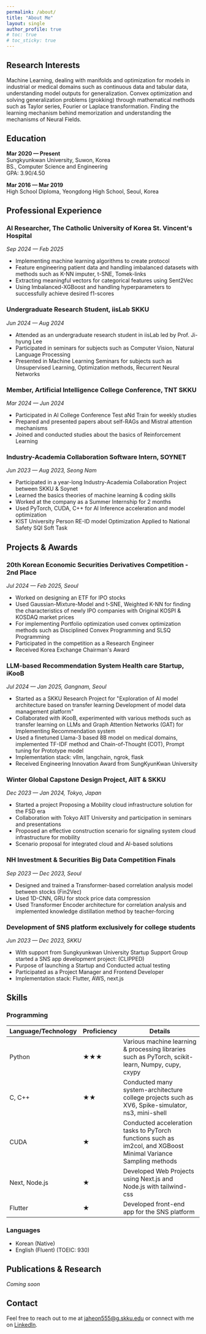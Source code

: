 ```yaml
---
permalink: /about/
title: "About Me"
layout: single
author_profile: true
# toc: true
# toc_sticky: true
---
```


## Research Interests

Machine Learning, dealing with manifolds and optimization for models in industrial or 
medical domains such as continuous data and tabular data, understanding model outputs for 
generalization. Convex optimization and solving generalization problems (grokking) through 
mathematical methods such as Taylor series, Fourier or Laplace transformation. Finding the learning 
mechanism behind memorization and understanding the mechanisms of Neural Fields.

## Education

**Mar 2020 — Present**  
Sungkyunkwan University, Suwon, Korea  
BS., Computer Science and Engineering  
GPA: 3.90/4.50

**Mar 2016 — Mar 2019**  
High School Diploma, Yeongdong High School, Seoul, Korea

## Professional Experience

### AI Researcher, The Catholic University of Korea St. Vincent's Hospital
*Sep 2024 — Feb 2025*

- Implementing machine learning algorithms to create protocol
- Feature engineering patient data and handling imbalanced datasets with methods such as K-NN imputer, t-SNE, Tomek-links
- Extracting meaningful vectors for categorical features using Sent2Vec
- Using Imbalanced-XGBoost and handling hyperparameters to successfully achieve desired f1-scores

### Undergraduate Research Student, iisLab SKKU
*Jun 2024 — Aug 2024*

- Attended as an undergraduate research student in iisLab led by Prof. Ji-hyung Lee
- Participated in seminars for subjects such as Computer Vision, Natural Language Processing
- Presented in Machine Learning Seminars for subjects such as Unsupervised Learning, Optimization methods, Recurrent Neural Networks

### Member, Artificial Intelligence College Conference, TNT SKKU
*Mar 2024 — Jun 2024*

- Participated in AI College Conference Test aNd Train for weekly studies
- Prepared and presented papers about self-RAGs and Mistral attention mechanisms
- Joined and conducted studies about the basics of Reinforcement Learning

### Industry-Academia Collaboration Software Intern, SOYNET
*Jun 2023 — Aug 2023, Seong Nam*

- Participated in a year-long Industry-Academia Collaboration Project between SKKU & Soynet
- Learned the basics theories of machine learning & coding skills
- Worked at the company as a Summer Internship for 2 months
- Used PyTorch, CUDA, C++ for AI Inference acceleration and model optimization
- KIST University Person RE-ID model Optimization Applied to National Safety SQI Soft Task

## Projects & Awards

### 20th Korean Economic Securities Derivatives Competition - 2nd Place
*Jul 2024 — Feb 2025, Seoul*

- Worked on designing an ETF for IPO stocks
- Used Gaussian-Mixture-Model and t-SNE, Weighted K-NN for finding the characteristics of newly IPO companies with Original KOSPI & KOSDAQ market prices
- For implementing Portfolio optimization used convex optimization methods such as Disciplined Convex Programming and SLSQ Programming
- Participated in the competition as a Research Engineer
- Received Korea Exchange Chairman's Award

### LLM-based Recommendation System Health care Startup, iKooB
*Jul 2024 — Jan 2025, Gangnam, Seoul*

- Started as a SKKU Research Project for "Exploration of AI model architecture based on transfer learning Development of model data management platform"
- Collaborated with iKooB, experimented with various methods such as transfer learning on LLMs and Graph Attention Networks (GAT) for Implementing Recommendation system
- Used a finetuned Llama-3 based 8B model on medical domains, implemented TF-IDF method and Chain-of-Thought (COT), Prompt tuning for Prototype model
- Implementation stack: vllm, langchain, ngrok, flask
- Received Engineering Innovation Award from SungKyunKwan University

### Winter Global Capstone Design Project, AIIT & SKKU
*Dec 2023 — Jan 2024, Tokyo, Japan*

- Started a project Proposing a Mobility cloud infrastructure solution for the FSD era
- Collaboration with Tokyo AIIT University and participation in seminars and presentations
- Proposed an effective construction scenario for signaling system cloud infrastructure for mobility
- Scenario proposal for integrated cloud and AI-based solutions

### NH Investment & Securities Big Data Competition Finals
*Sep 2023 — Dec 2023, Seoul*

- Designed and trained a Transformer-based correlation analysis model between stocks (Fin2Vec)
- Used 1D-CNN, GRU for stock price data compression
- Used Transformer Encoder architecture for correlation analysis and implemented knowledge distillation method by teacher-forcing

### Development of SNS platform exclusively for college students
*Jun 2023 — Dec 2023, SKKU*

- With support from Sungkyunkwan University Startup Support Group started a SNS app development project: (CLIPPED)
- Purpose of launching a Startup and Conducted actual testing
- Participated as a Project Manager and Frontend Developer
- Implementation stack: Flutter, AWS, next.js

## Skills

### Programming

| Language/Technology | Proficiency | Details |
|---------------------|-------------|---------|
| Python | ★★★ | Various machine learning & processing libraries such as PyTorch, scikit-learn, Numpy, cupy, cxypy |
| C, C++ | ★★ | Conducted many system-architecture college projects such as XV6, Spike-simulator, ns3, mini-shell |
| CUDA | ★ | Conducted acceleration tasks to PyTorch functions such as im2col, and XGBoost Minimal Variance Sampling methods |
| Next, Node.js | ★ | Developed Web Projects using Next.js and Node.js with tailwind-css |
| Flutter | ★ | Developed front-end app for the SNS platform |

### Languages

- Korean (Native)
- English (Fluent) (TOEIC: 930)

## Publications & Research

*Coming soon*

## Contact

Feel free to reach out to me at [jaheon555@g.skku.edu](mailto:jaheon555@g.skku.edu) or connect with me on [LinkedIn](https://linkedin.com/in/je-hyun-park-42414a27b/).